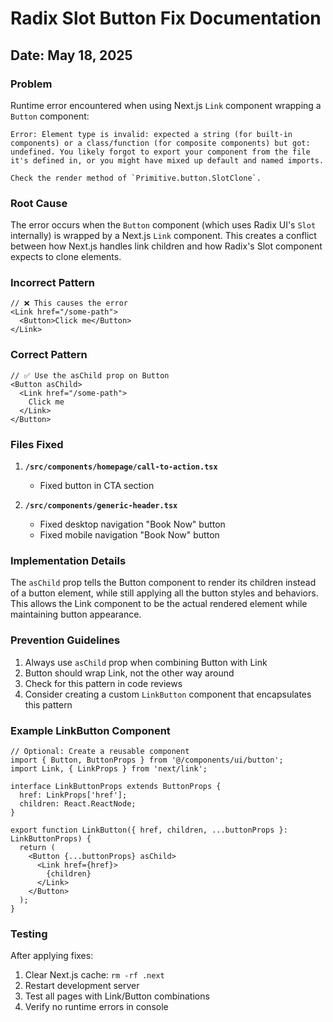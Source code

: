 # Radix Slot Button Fix Documentation

## Date: May 18, 2025

### Problem

Runtime error encountered when using Next.js `Link` component wrapping a `Button` component:

```
Error: Element type is invalid: expected a string (for built-in components) or a class/function (for composite components) but got: undefined. You likely forgot to export your component from the file it's defined in, or you might have mixed up default and named imports.

Check the render method of `Primitive.button.SlotClone`.
```

### Root Cause

The error occurs when the `Button` component (which uses Radix UI's `Slot` internally) is wrapped by a Next.js `Link` component. This creates a conflict between how Next.js handles link children and how Radix's Slot component expects to clone elements.

### Incorrect Pattern

```tsx
// ❌ This causes the error
<Link href="/some-path">
  <Button>Click me</Button>
</Link>
```

### Correct Pattern

```tsx
// ✅ Use the asChild prop on Button
<Button asChild>
  <Link href="/some-path">
    Click me
  </Link>
</Button>
```

### Files Fixed

1. **`/src/components/homepage/call-to-action.tsx`**
   - Fixed button in CTA section

2. **`/src/components/generic-header.tsx`**
   - Fixed desktop navigation "Book Now" button
   - Fixed mobile navigation "Book Now" button

### Implementation Details

The `asChild` prop tells the Button component to render its children instead of a button element, while still applying all the button styles and behaviors. This allows the Link component to be the actual rendered element while maintaining button appearance.

### Prevention Guidelines

1. Always use `asChild` prop when combining Button with Link
2. Button should wrap Link, not the other way around
3. Check for this pattern in code reviews
4. Consider creating a custom `LinkButton` component that encapsulates this pattern

### Example LinkButton Component

```tsx
// Optional: Create a reusable component
import { Button, ButtonProps } from '@/components/ui/button';
import Link, { LinkProps } from 'next/link';

interface LinkButtonProps extends ButtonProps {
  href: LinkProps['href'];
  children: React.ReactNode;
}

export function LinkButton({ href, children, ...buttonProps }: LinkButtonProps) {
  return (
    <Button {...buttonProps} asChild>
      <Link href={href}>
        {children}
      </Link>
    </Button>
  );
}
```

### Testing

After applying fixes:
1. Clear Next.js cache: `rm -rf .next`
2. Restart development server
3. Test all pages with Link/Button combinations
4. Verify no runtime errors in console